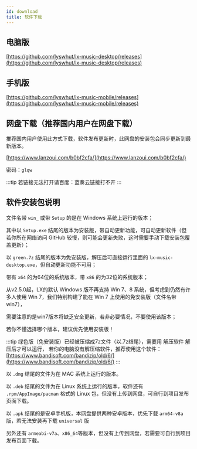 ```yaml
---
id: download
title: 软件下载
---
```


## 电脑版

[https://github.com/lyswhut/lx-music-desktop/releases](https://github.com/lyswhut/lx-music-desktop/releases)

## 手机版

[https://github.com/lyswhut/lx-music-mobile/releases](https://github.com/lyswhut/lx-music-mobile/releases)

## 网盘下载（推荐国内用户在网盘下载）

推荐国内用户使用此方式下载，软件发布更新时，此网盘的安装包会同步更新到最新版本。

[https://www.lanzoui.com/b0bf2cfa/](https://www.lanzoui.com/b0bf2cfa/) 

密码：`glqw`

:::tip
若链接无法打开请百度：蓝奏云链接打不开
:::

## 软件安装包说明

文件名带 `win_` 或带 `Setup` 的是在 Windows 系统上运行的版本；

其中以 `Setup.exe` 结尾的版本为安装版，带自动更新功能，可自动更新软件（但若你所在网络访问 GitHub 较慢，则可能会更新失败，这时需要手动下载安装包覆盖更新）；

以 `green.7z` 结尾的版本为免安装版，解压后可直接运行里面的 `lx-music-desktop.exe`，但自动更新功能不可用；

带有 `x64` 的为64位的系统版本，带 `x86` 的为32位的系统版本；

从v2.5.0起，LX的默认 Windows 版不再支持 Win 7、8 系统，但考虑到仍然有许多人使用 Win 7，我们特别构建了能在 Win 7 上使用的免安装版（文件名带win7），

需要注意的是win7版本将缺乏安全更新，若非必要情况，不要使用该版本；

若你不懂选择哪个版本，建议优先使用安装版！

:::tip
绿色版（免安装版）已经被压缩成7z文件（以.7z结尾），需要用 解压软件 解压后才可以运行，
若你的电脑没有解压缩软件，推荐使用这个软件：[https://www.bandisoft.com/bandizip/old/6/](https://www.bandisoft.com/bandizip/old/6/)
:::

以 `.dmg` 结尾的文件为在 MAC 系统上运行的版本。

以 `.deb` 结尾的文件为在 Linux 系统上运行的版本，软件还有 `.rpm/AppImage/pacman` 格式的 Linux 包，但没有上传到网盘，可自行到项目发布页面下载。

以 `.apk` 结尾的是安卓手机版，本网盘提供两种安卓版本，优先下载 `arm64-v8a` 版，若无法安装再下载 `universal` 版

另外还有 `armeabi-v7a`、`x86_64`等版本，但没有上传到网盘，若需要可自行到项目发布页面下载。
